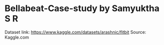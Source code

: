 # Bellabeat-Case-study by Samyuktha S R
Dataset link: https://www.kaggle.com/datasets/arashnic/fitbit
Source: Kaggle.com

